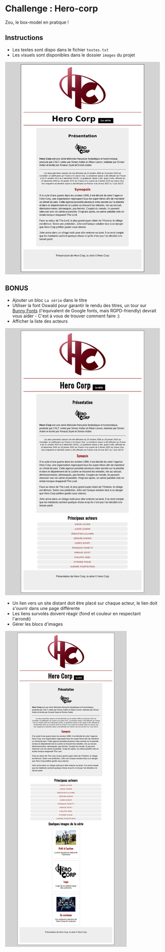 # Challenge : Hero-corp

Zou, le box-model en pratique !


## Instructions

- Les textes sont dispo dans le fichier `textes.txt`
- Les visuels sont disponibles dans le dossier `images` du projet

![resultat](resultat.png)

## BONUS

- Ajouter un bloc `La série` dans le titre
- Utiliser la font Oswald pour garantir le rendu des titres, un tour sur [Bunny Fonts](https://fonts.bunny.net/) (l'équivalent de Google fonts, mais RGPD-friendly) devrait vous aider - C'est à vous de trouver comment faire :)
- Afficher la liste des acteurs

![resultat](resultat-bonus.png)

- Un lien vers un site distant doit être placé sur chaque acteur, le lien doit s'ouvrir dans une page différente 
- Les liens survolés doivent réagir (fond et couleur en respectant l'arrondi)
- Gérer les blocs d'images 

![resultat](resultat-super-bonus.png)

